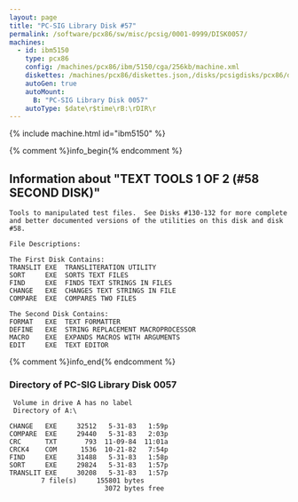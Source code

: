 ```yaml
---
layout: page
title: "PC-SIG Library Disk #57"
permalink: /software/pcx86/sw/misc/pcsig/0001-0999/DISK0057/
machines:
  - id: ibm5150
    type: pcx86
    config: /machines/pcx86/ibm/5150/cga/256kb/machine.xml
    diskettes: /machines/pcx86/diskettes.json,/disks/pcsigdisks/pcx86/diskettes.json
    autoGen: true
    autoMount:
      B: "PC-SIG Library Disk 0057"
    autoType: $date\r$time\rB:\rDIR\r
---
```


{% include machine.html id="ibm5150" %}

{% comment %}info_begin{% endcomment %}

## Information about "TEXT TOOLS 1 OF 2  (#58 SECOND DISK)"

    Tools to manipulated test files.  See Disks #130-132 for more complete
    and better documented versions of the utilities on this disk and disk
    #58.
    
    File Descriptions:
    
    The First Disk Contains:
    TRANSLIT EXE  TRANSLITERATION UTILITY
    SORT     EXE  SORTS TEXT FILES
    FIND     EXE  FINDS TEXT STRINGS IN FILES
    CHANGE   EXE  CHANGES TEXT STRINGS IN FILE
    COMPARE  EXE  COMPARES TWO FILES
    
    The Second Disk Contains:
    FORMAT   EXE  TEXT FORMATTER
    DEFINE   EXE  STRING REPLACEMENT MACROPROCESSOR
    MACRO    EXE  EXPANDS MACROS WITH ARGUMENTS
    EDIT     EXE  TEXT EDITOR
{% comment %}info_end{% endcomment %}


### Directory of PC-SIG Library Disk 0057

     Volume in drive A has no label
     Directory of A:\

    CHANGE   EXE     32512   5-31-83   1:59p
    COMPARE  EXE     29440   5-31-83   2:03p
    CRC      TXT       793  11-09-84  11:01a
    CRCK4    COM      1536  10-21-82   7:54p
    FIND     EXE     31488   5-31-83   1:58p
    SORT     EXE     29824   5-31-83   1:57p
    TRANSLIT EXE     30208   5-31-83   1:57p
            7 file(s)     155801 bytes
                            3072 bytes free
